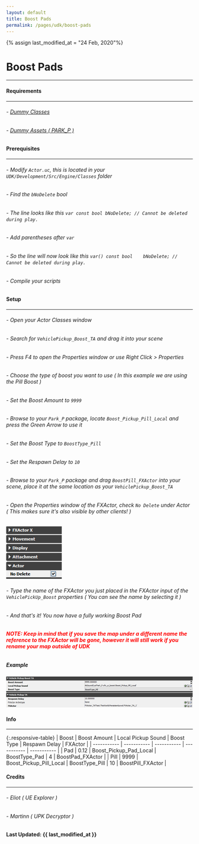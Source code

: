 ```yaml
---
layout: default
title: Boost Pads
permalink: /pages/udk/boost-pads
---
```

{% assign last_modified_at = "24 Feb, 2020"%}
# Boost Pads

---

#### Requirements

---

###### - [Dummy Classes](/pages/assets/dummy-classes "Dummy Classes")
###### - [Dummy Assets ( PARK_P )](/pages/assets/dummy-assets "Dummy Assets")

#### Prerequisites

---

###### - Modify ```Actor.uc```, this is located in your ```UDK/Development/Src/Engine/Classes``` folder
###### - Find the ```bNoDelete``` bool
###### - The line looks like this ```var const bool	bNoDelete; // Cannot be deleted during play.```
###### - Add parentheses after ```var```
###### - So the line will now look like this ```var() const bool	bNoDelete; // Cannot be deleted during play.```
###### - Compile your scripts

#### Setup

---

###### - Open your Actor Classes window 
###### - Search for ```VehiclePickup_Boost_TA``` and drag it into your scene
###### - Press F4 to open the Properties window or use Right Click > Properties
###### - Choose the type of boost you want to use ( In this example we are using the Pill Boost )
###### - Set the Boost Amount to ```9999```
###### - Browse to your ```Park_P``` package, locate ```Boost_Pickup_Pill_Local``` and press the Green Arrow to use it
###### - Set the Boost Type to ```BoostType_Pill```
###### - Set the Respawn Delay to ```10```
###### - Browse to your ```Park_P``` package and drag ```BoostPill_FXActor``` into your scene, place it at the same location as your ```VehiclePickup_Boost_TA```
###### - Open the Properties window of the FXActor, check ```No Delete``` under Actor ( This makes sure it's also visible by other clients! )
   ![FXActor Example](/assets/img/fxactor_example.png "FXActor Example")
###### - Type the name of the FXActor you just placed in the FXActor input of the ```VehiclePickUp_Boost``` properties ( You can see the name by selecting it )
###### - And that's it! You now have a fully working Boost Pad
###### <span style="color:red;">***NOTE: Keep in mind that if you save the map under a different name the reference to the FXActor will be gone, however it will still work if you rename your map outside of UDK***</span>

##### Example

![Boost Pad Example](/assets/img/boostpill_example.png "Boost Pad Example")

#### Info

---

{:.responsive-table}
| Boost | Boost Amount | Local Pickup Sound | Boost Type | Respawn Delay | FXActor |
| ----------- | ----------- | ----------- | ----------- | ----------- |
| Pad | 0.12 | Boost_Pickup_Pad_Local | BoostType_Pad | 4 | BoostPad_FXActor |
| Pill | 9999 | Boost_Pickup_Pill_Local | BoostType_Pill | 10 | BoostPill_FXActor |

#### Credits

---

###### - Eliot ( UE Explorer )
###### - Martinn ( UPK Decryptor )

**Last Updated: {{ last_modified_at }}**